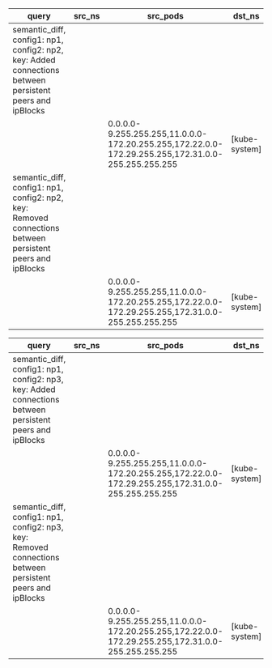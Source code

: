 |query|src_ns|src_pods|dst_ns|dst_pods|connection|
|---|---|---|---|---|---|
|semantic_diff, config1: np1, config2: np2, key: Added connections between persistent peers and ipBlocks||||||
|||0.0.0.0-9.255.255.255,11.0.0.0-172.20.255.255,172.22.0.0-172.29.255.255,172.31.0.0-255.255.255.255|[kube-system]|[tier=frontend]|{protocols:TCP,dst_ports:53}|
|semantic_diff, config1: np1, config2: np2, key: Removed connections between persistent peers and ipBlocks||||||
|||0.0.0.0-9.255.255.255,11.0.0.0-172.20.255.255,172.22.0.0-172.29.255.255,172.31.0.0-255.255.255.255|[kube-system]|[tier=frontend]|{protocols:UDP,dst_ports:53}|

|query|src_ns|src_pods|dst_ns|dst_pods|connection|
|---|---|---|---|---|---|
|semantic_diff, config1: np1, config2: np3, key: Added connections between persistent peers and ipBlocks||||||
|||0.0.0.0-9.255.255.255,11.0.0.0-172.20.255.255,172.22.0.0-172.29.255.255,172.31.0.0-255.255.255.255|[kube-system]|[tier=frontend]|{protocols:TCP,dst_ports:53}|
|semantic_diff, config1: np1, config2: np3, key: Removed connections between persistent peers and ipBlocks||||||
|||0.0.0.0-9.255.255.255,11.0.0.0-172.20.255.255,172.22.0.0-172.29.255.255,172.31.0.0-255.255.255.255|[kube-system]|[tier=frontend]|{protocols:UDP,dst_ports:53}|

